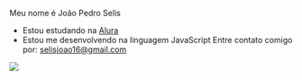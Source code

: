 Meu nome é João Pedro Selis

- Estou estudando na [Alura](https://cursos.alura.com.br/user/00001110669586SP)
- Estou me desenvolvendo na linguagem JavaScript
Entre contato comigo por:
  selisjoao16@gmail.com

  
![](https://media1.tenor.com/m/wHJwuWm4CZAAAAAC/flabbergasted-flabbergasm.gif)

